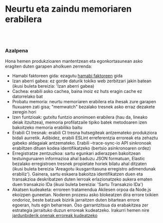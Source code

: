 # Neurtu eta zaindu memoriaren erabilera

<br/><br/>

### Azalpena

Hona hemen produkzioaren mantentzean eta egonkortasunean asko eragiten duten garapen aholkuen zerrenda:

- Hamabi faktoreen gida: ezagutu [hamabi faktoreen](https://12factor.net/) gida
- Izan aberri gabea: ez gorde daturik tokiko web zerbitzari jakin batean (ikusi buleta bereizia: 'Izan aberri gabea)
- Cachea: erabili asko cachea, baina inoiz ez huts eragin cache ez datorrelako bat
- Probatu memoria: neurtu memoriaren erabilera eta ihesak zure garapen fluxuaren zati gisa; "memwatch" bezalako tresnek asko erraz dezakete zeregin hori
- Izen funtzioak: gutxitu funtzio anonimoen erabilera (hau da, lineako deiak itzultzea), memoria profilatzaile tipiko batek metodoaren izen bakoitzeko memoria erabiliko baitu
- Erabili CI tresnak: erabili CI tresna hutsegiteak antzemateko produkziora bidali aurretik. Adibidez, erabili ESLint erreferentzia erroreak eta zehaztu gabeko aldagaiak antzemateko. Erabili –trace-sync-io API sinkronoak erabiltzen dituen kodea identifikatzeko (bertsio asinkronoaren ordez)
- Erregistratze zentzuzkoa: sartu egunkari adierazpen bakoitzean testuinguruaren informazioa ahal baduzu JSON formatuan, Elastic bezalako erregistroen tresnek propietate horiek bilatu ahal ditzaten (ikusi buleta bereizia 'Areagotu ikusgarritasuna erregistro adimendunak erabiliz'). Gainera, sartu eskaera bakoitza identifikatzen duen eta transakzioa deskribatzen duten lerroak erlazionatzeko aukera ematen duen transakzio IDa (ikusi buleta bereizia: 'Sartu Transakzio IDa')
- Akatsen kudeaketa: erroreen tratamendua Akilesen orpoa da Node.js ekoizpen guneetan. Noderen prozesu asko blokeatzen dira errore txikien ondorioz, beste batzuek bizirik jarraitzen duten bitartean errore egoeran, huts egin beharrean. Oso garrantzitsua da erabakitzea zer estrategia jarraituko duzun erroreak kudeatzeko. Irakurri hemen nire [jardunbiderik onenak erroreak kudeatzeko](http://goldbergyoni.com/checklist-best-practices-of-node-js-error-handling/)
